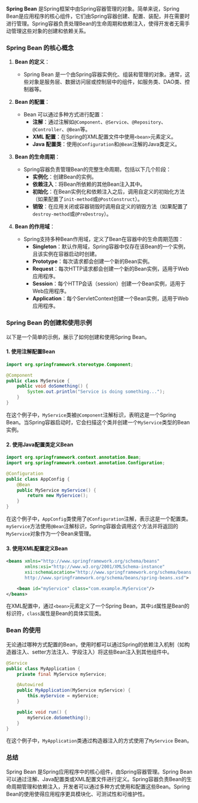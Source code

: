 **Spring Bean** 是Spring框架中由Spring容器管理的对象。简单来说，Spring Bean是应用程序的核心组件，它们由Spring容器创建、配置、装配，并在需要时进行管理。Spring容器负责处理Bean的生命周期和依赖注入，使得开发者无需手动管理这些对象的创建和依赖关系。

### Spring Bean 的核心概念

1. **Bean 的定义**：
   - Spring Bean 是一个由Spring容器实例化、组装和管理的对象。通常，这些对象是服务层、数据访问层或控制层中的组件，如服务类、DAO类、控制器等。

2. **Bean 的配置**：
   - Bean 可以通过多种方式进行配置：
     - **注解**：通过注解如`@Component`、`@Service`、`@Repository`、`@Controller`、`@Bean`等。
     - **XML 配置**：在Spring的XML配置文件中使用`<bean>`元素定义。
     - **Java 配置类**：使用`@Configuration`和`@Bean`注解的Java类定义。

3. **Bean 的生命周期**：
   - Spring容器负责管理Bean的完整生命周期，包括以下几个阶段：
     - **实例化**：创建Bean的实例。
     - **依赖注入**：将Bean所依赖的其他Bean注入其中。
     - **初始化**：在Bean实例化和依赖注入之后，调用自定义的初始化方法（如果配置了`init-method`或`@PostConstruct`）。
     - **销毁**：在应用关闭或容器销毁时调用自定义的销毁方法（如果配置了`destroy-method`或`@PreDestroy`）。

4. **Bean 的作用域**：
   - Spring支持多种Bean作用域，定义了Bean在容器中的生命周期范围：
     - **Singleton**：默认作用域，Spring容器中仅存在该Bean的一个实例，且该实例在容器启动时创建。
     - **Prototype**：每次请求都会创建一个新的Bean实例。
     - **Request**：每次HTTP请求都会创建一个新的Bean实例，适用于Web应用程序。
     - **Session**：每个HTTP会话（session）创建一个Bean实例，适用于Web应用程序。
     - **Application**：每个ServletContext创建一个Bean实例，适用于Web应用程序。

### Spring Bean 的创建和使用示例

以下是一个简单的示例，展示了如何创建和使用Spring Bean。

#### 1. 使用注解配置Bean

```java
import org.springframework.stereotype.Component;

@Component
public class MyService {
    public void doSomething() {
        System.out.println("Service is doing something...");
    }
}
```

在这个例子中，`MyService`类被`@Component`注解标识，表明这是一个Spring Bean。当Spring容器启动时，它会扫描这个类并创建一个`MyService`类型的Bean实例。

#### 2. 使用Java配置类定义Bean

```java
import org.springframework.context.annotation.Bean;
import org.springframework.context.annotation.Configuration;

@Configuration
public class AppConfig {
    @Bean
    public MyService myService() {
        return new MyService();
    }
}
```

在这个例子中，`AppConfig`类使用了`@Configuration`注解，表示这是一个配置类。`myService`方法使用`@Bean`注解标识，Spring容器会调用这个方法并将返回的`MyService`对象作为一个Bean来管理。

#### 3. 使用XML配置定义Bean

```xml
<beans xmlns="http://www.springframework.org/schema/beans"
       xmlns:xsi="http://www.w3.org/2001/XMLSchema-instance"
       xsi:schemaLocation="http://www.springframework.org/schema/beans
       http://www.springframework.org/schema/beans/spring-beans.xsd">

    <bean id="myService" class="com.example.MyService"/>
</beans>
```

在XML配置中，通过`<bean>`元素定义了一个Spring Bean，其中`id`属性是Bean的标识符，`class`属性是Bean的具体实现类。

### Bean 的使用

无论通过哪种方式配置的Bean，使用时都可以通过Spring的依赖注入机制（如构造器注入、setter方法注入、字段注入）将这些Bean注入到其他组件中。

```java
@Service
public class MyApplication {
    private final MyService myService;

    @Autowired
    public MyApplication(MyService myService) {
        this.myService = myService;
    }

    public void run() {
        myService.doSomething();
    }
}
```

在这个例子中，`MyApplication`类通过构造器注入的方式使用了`MyService` Bean。

### 总结

Spring Bean 是Spring应用程序中的核心组件，由Spring容器管理。Spring Bean可以通过注解、Java配置类或XML配置文件进行定义。Spring容器负责Bean的生命周期管理和依赖注入，开发者可以通过多种方式使用和配置这些Bean。Spring Bean的使用使得应用程序更具模块化、可测试性和可维护性。